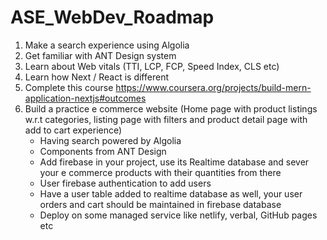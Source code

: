 # ASE_WebDev_Roadmap

1. Make a search experience using Algolia
2. Get familiar with ANT Design system
3. Learn about Web vitals (TTI, LCP, FCP, Speed Index, CLS etc)
4. Learn how Next / React is different
5. Complete this course https://www.coursera.org/projects/build-mern-application-nextjs#outcomes
6. Build a practice e commerce website (Home page with product listings w.r.t categories, listing page with filters and product detail page with add to cart experience) 
	- Having search powered by Algolia
	- Components from ANT Design
	- Add firebase in your project, use its Realtime database and sever your e commerce products with their quantities from there
	- User firebase authentication to add users
	- Have a user table added to realtime database as well, your user orders and cart should be maintained in firebase database
	- Deploy on some managed service like netlify, verbal, GitHub pages etc

